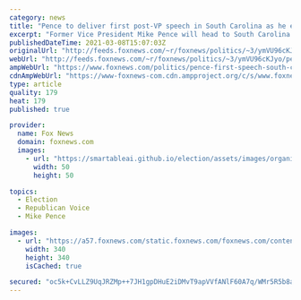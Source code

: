 ```yaml
---
category: news
title: "Pence to deliver first post-VP speech in South Carolina as he eyes political future"
excerpt: "Former Vice President Mike Pence will head to South Carolina next month to deliver his first public address since the end of the Trump administration."
publishedDateTime: 2021-03-08T15:07:03Z
originalUrl: "http://feeds.foxnews.com/~r/foxnews/politics/~3/ymVU96cKJyo/pence-first-speech-south-carolina-eyes-political-future"
webUrl: "http://feeds.foxnews.com/~r/foxnews/politics/~3/ymVU96cKJyo/pence-first-speech-south-carolina-eyes-political-future"
ampWebUrl: "https://www.foxnews.com/politics/pence-first-speech-south-carolina-eyes-political-future.amp"
cdnAmpWebUrl: "https://www-foxnews-com.cdn.ampproject.org/c/s/www.foxnews.com/politics/pence-first-speech-south-carolina-eyes-political-future.amp"
type: article
quality: 179
heat: 179
published: true

provider:
  name: Fox News
  domain: foxnews.com
  images:
    - url: "https://smartableai.github.io/election/assets/images/organizations/foxnews.com-50x50.jpg"
      width: 50
      height: 50

topics:
  - Election
  - Republican Voice
  - Mike Pence

images:
  - url: "https://a57.foxnews.com/static.foxnews.com/foxnews.com/content/uploads/2019/03/340/340/PaulSteinhauser.jpg?ve=1&tl=1"
    width: 340
    height: 340
    isCached: true

secured: "oc5k+CvLLZ9UqJRZMp++7JH1gpDHuE2iDMvT9apVVfANlF60A7q/WMr5R5b8aBlbo1wKAajkrr38RLYVyi69ssMUsRa1PchqQgPSCo15AaIxAEFZBK+vu0kvH4Ps+S8RCZYGiKLIo6w8Ga0bW78CETwwvlKzFZcrk+m8Mleix9xD4TLIKSU6n0eXuc+pZszc/ioQ32vhvTP5400Qqjkr2UnKJXxgV+9yxGutTDpaX37khE6AmDQNvSSfk8zCa8ZIcWm0G6Fn8XmlXiBf5HOE4Xg0ZDFUrTVDpUJv/8sDgBV5JWif0twOe0thWyhfNKJF6wJpzMGPOcpZUG/VFik3Iww4bDs8ye83aYSBcJltt4Q=;5XwiqIWQ9FFliC3uERCdLg=="
---
```


